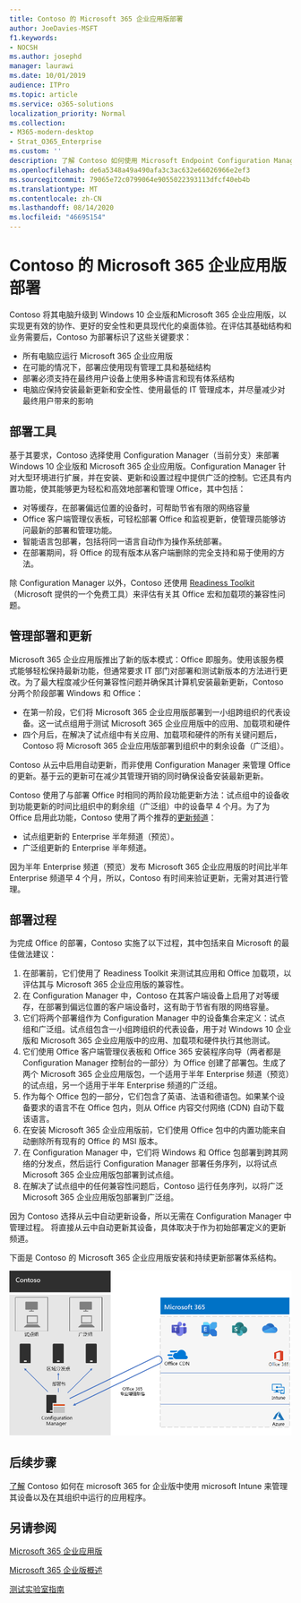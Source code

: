 ```yaml
---
title: Contoso 的 Microsoft 365 企业应用版部署
author: JoeDavies-MSFT
f1.keywords:
- NOCSH
ms.author: josephd
manager: laurawi
ms.date: 10/01/2019
audience: ITPro
ms.topic: article
ms.service: o365-solutions
localization_priority: Normal
ms.collection:
- M365-modern-desktop
- Strat_O365_Enterprise
ms.custom: ''
description: 了解 Contoso 如何使用 Microsoft Endpoint Configuration Manager 来部署 Microsoft 365 企业应用版。
ms.openlocfilehash: de6a5348a49a490afa3c3ac632e66026966e2ef3
ms.sourcegitcommit: 79065e72c0799064e9055022393113dfcf40eb4b
ms.translationtype: MT
ms.contentlocale: zh-CN
ms.lasthandoff: 08/14/2020
ms.locfileid: "46695154"
---
```

# <a name="microsoft-365-apps-for-enterprise-deployment-for-contoso"></a>Contoso 的 Microsoft 365 企业应用版部署

Contoso 将其电脑升级到 Windows 10 企业版和Microsoft 365 企业应用版，以实现更有效的协作、更好的安全性和更具现代化的桌面体验。在评估其基础结构和业务需要后，Contoso 为部署标识了这些关键要求：

- 所有电脑应运行 Microsoft 365 企业应用版
- 在可能的情况下，部署应使用现有管理工具和基础结构
- 部署必须支持在最终用户设备上使用多种语言和现有体系结构
- 电脑应保持安装最新更新和安全性、使用最低的 IT 管理成本，并尽量减少对最终用户带来的影响

## <a name="deployment-tools"></a>部署工具

基于其要求，Contoso 选择使用 Configuration Manager（当前分支）来部署 Windows 10 企业版和 Microsoft 365 企业应用版。Configuration Manager 针对大型环境进行扩展，并在安装、更新和设置过程中提供广泛的控制。它还具有内置功能，使其能够更为轻松和高效地部署和管理 Office，其中包括：

- 对等缓存，在部署偏远位置的设备时，可帮助节省有限的网络容量
- Office 客户端管理仪表板，可轻松部署 Office 和监视更新，使管理员能够访问最新的部署和管理功能。
- 智能语言包部署，包括将同一语言自动作为操作系统部署。
- 在部署期间，将 Office 的现有版本从客户端删除的完全支持和易于使用的方法。

除 Configuration Manager 以外，Contoso 还使用 [Readiness Toolkit](https://docs.microsoft.com/deployoffice/readiness-toolkit-application-compatibility-microsoft-365-apps)（Microsoft 提供的一个免费工具）来评估有关其 Office 宏和加载项的兼容性问题。

## <a name="managing-the-deployment-and-updates"></a>管理部署和更新

Microsoft 365 企业应用版推出了新的版本模式：Office 即服务。使用该服务模式能够轻松保持最新功能，但通常要求 IT 部门对部署和测试新版本的方法进行更改。为了最大程度减少任何兼容性问题并确保其计算机安装最新更新，Contoso 分两个阶段部署 Windows 和 Office： 

- 在第一阶段，它们将 Microsoft 365 企业应用版部署到一小组跨组织的代表设备。这一试点组用于测试 Microsoft 365 企业应用版中的应用、加载项和硬件
- 四个月后，在解决了试点组中有关应用、加载项和硬件的所有关键问题后，Contoso 将 Microsoft 365 企业应用版部署到组织中的剩余设备（广泛组）。 

Contoso 从云中启用自动更新，而非使用 Configuration Manager 来管理 Office 的更新。基于云的更新可在减少其管理开销的同时确保设备安装最新更新。 

Contoso 使用了与部署 Office 时相同的两阶段功能更新方法：试点组中的设备收到功能更新的时间比组织中的剩余组（广泛组）中的设备早 4 个月。为了为 Office 启用此功能，Contoso 使用了两个推荐的[更新频道](https://docs.microsoft.com/DeployOffice/overview-update-channels)： 

- 试点组更新的 Enterprise 半年频道（预览）。 
- 广泛组更新的 Enterprise 半年频道。 

因为半年 Enterprise 频道（预览）发布 Microsoft 365 企业应用版的时间比半年 Enterprise 频道早 4 个月，所以，Contoso 有时间来验证更新，无需对其进行管理。 

## <a name="deployment-process"></a>部署过程

为完成 Office 的部署，Contoso 实施了以下过程，其中包括来自 Microsoft 的最佳做法建议：

1. 在部署前，它们使用了 Readiness Toolkit 来测试其应用和 Office 加载项，以评估其与 Microsoft 365 企业应用版的兼容性。
2. 在 Configuration Manager 中，Contoso 在其客户端设备上启用了对等缓存，在部署到偏远位置的客户端设备时，这有助于节省有限的网络容量。 
3. 它们将两个部署组作为 Configuration Manager 中的设备集合来定义：试点组和广泛组。试点组包含一小组跨组织的代表设备，用于对 Windows 10 企业版和 Microsoft 365 企业应用版中的应用、加载项和硬件执行其他测试。 
4. 它们使用 Office 客户端管理仪表板和 Office 365 安装程序向导（两者都是 Configuration Manager 控制台的一部分）为 Office 创建了部署包。生成了两个 Microsoft 365 企业应用版包，一个适用于半年 Enterprise 频道（预览）的试点组，另一个适用于半年 Enterprise 频道的广泛组。 
5. 作为每个 Office 包的一部分，它们包含了英语、法语和德语包。如果某个设备要求的语言不在 Office 包内，则从 Office 内容交付网络 (CDN) 自动下载该语言。
6. 在安装 Microsoft 365 企业应用版前，它们使用 Office 包中的内置功能来自动删除所有现有的 Office 的 MSI 版本。
7. 在 Configuration Manager 中，它们将 Windows 和 Office 包部署到跨其网络的分发点，然后运行 Configuration Manager 部署任务序列，以将试点 Microsoft 365 企业应用版包部署到试点组。
8. 在解决了试点组中的任何兼容性问题后，Contoso 运行任务序列，以将广泛 Microsoft 365 企业应用版包部署到广泛组。

因为 Contoso 选择从云中自动更新设备，所以无需在 Configuration Manager 中管理过程。 将直接从云中自动更新其设备，具体取决于作为初始部署定义的更新频道。 

下面是 Contoso 的 Microsoft 365 企业应用版安装和持续更新部署体系结构。

![Contoso 的 Microsoft 365 企业应用版部署基础结构](../media/contoso-o365pp/contoso-o365pp-fig1.png)
 
## <a name="next-step"></a>后续步骤

[了解](contoso-mdm.md) Contoso 如何在 microsoft 365 for 企业版中使用 microsoft Intune 来管理其设备以及在其组织中运行的应用程序。

## <a name="see-also"></a>另请参阅

[Microsoft 365 企业应用版](https://docs.microsoft.com/deployoffice/deployment-guide-microsoft-365-apps)

[Microsoft 365 企业版概述](microsoft-365-overview.md)

[测试实验室指南](m365-enterprise-test-lab-guides.md)

